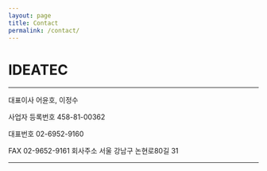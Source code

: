 ```yaml
---
layout: page
title: Contact
permalink: /contact/
---
```


# IDEATEC

***

대표이사  어윤호, 이정수            

사업자 등록번호  458-81-00362


대표번호  02-6952-9160         

FAX  02-9652-9161
회사주소 서울 강남구 논현로80길 31 

***

